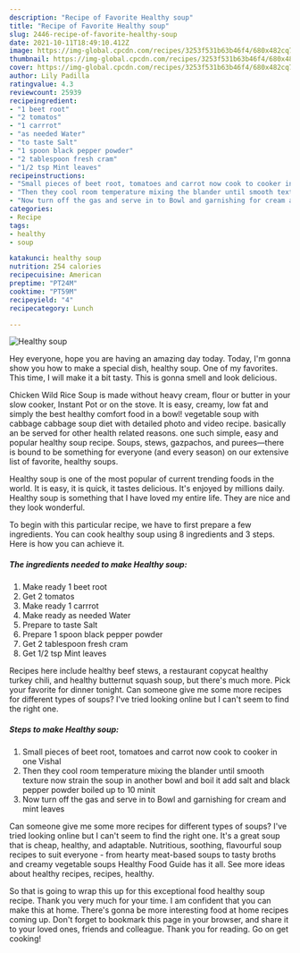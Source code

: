 ```yaml
---
description: "Recipe of Favorite Healthy soup"
title: "Recipe of Favorite Healthy soup"
slug: 2446-recipe-of-favorite-healthy-soup
date: 2021-10-11T18:49:10.412Z
image: https://img-global.cpcdn.com/recipes/3253f531b63b46f4/680x482cq70/healthy-soup-recipe-main-photo.jpg
thumbnail: https://img-global.cpcdn.com/recipes/3253f531b63b46f4/680x482cq70/healthy-soup-recipe-main-photo.jpg
cover: https://img-global.cpcdn.com/recipes/3253f531b63b46f4/680x482cq70/healthy-soup-recipe-main-photo.jpg
author: Lily Padilla
ratingvalue: 4.3
reviewcount: 25939
recipeingredient:
- "1 beet root"
- "2 tomatos"
- "1 carrrot"
- "as needed Water"
- "to taste Salt"
- "1 spoon black pepper powder"
- "2 tablespoon fresh cram"
- "1/2 tsp Mint leaves"
recipeinstructions:
- "Small pieces of beet root, tomatoes and carrot now cook to cooker in one Vishal"
- "Then they cool room temperature mixing the blander until smooth texture now strain the soup in another bowl and boil it add salt and black pepper powder boiled up to 10 minit"
- "Now turn off the gas and serve in to Bowl and garnishing for cream and mint leaves"
categories:
- Recipe
tags:
- healthy
- soup

katakunci: healthy soup 
nutrition: 254 calories
recipecuisine: American
preptime: "PT24M"
cooktime: "PT59M"
recipeyield: "4"
recipecategory: Lunch

---
```



![Healthy soup](https://img-global.cpcdn.com/recipes/3253f531b63b46f4/680x482cq70/healthy-soup-recipe-main-photo.jpg)

Hey everyone, hope you are having an amazing day today. Today, I'm gonna show you how to make a special dish, healthy soup. One of my favorites. This time, I will make it a bit tasty. This is gonna smell and look delicious.

Chicken Wild Rice Soup is made without heavy cream, flour or butter in your slow cooker, Instant Pot or on the stove. It is easy, creamy, low fat and simply the best healthy comfort food in a bowl! vegetable soup with cabbage cabbage soup diet with detailed photo and video recipe. basically an be served for other health related reasons. one such simple, easy and popular healthy soup recipe. Soups, stews, gazpachos, and purees—there is bound to be something for everyone (and every season) on our extensive list of favorite, healthy soups.

Healthy soup is one of the most popular of current trending foods in the world. It is easy, it is quick, it tastes delicious. It's enjoyed by millions daily. Healthy soup is something that I have loved my entire life. They are nice and they look wonderful.


To begin with this particular recipe, we have to first prepare a few ingredients. You can cook healthy soup using 8 ingredients and 3 steps. Here is how you can achieve it.

<!--inarticleads1-->

##### The ingredients needed to make Healthy soup:

1. Make ready 1 beet root
1. Get 2 tomatos
1. Make ready 1 carrrot
1. Make ready as needed Water
1. Prepare to taste Salt
1. Prepare 1 spoon black pepper powder
1. Get 2 tablespoon fresh cram
1. Get 1/2 tsp Mint leaves


Recipes here include healthy beef stews, a restaurant copycat healthy turkey chili, and healthy butternut squash soup, but there's much more. Pick your favorite for dinner tonight. Can someone give me some more recipes for different types of soups? I've tried looking online but I can't seem to find the right one. 

<!--inarticleads2-->

##### Steps to make Healthy soup:

1. Small pieces of beet root, tomatoes and carrot now cook to cooker in one Vishal
1. Then they cool room temperature mixing the blander until smooth texture now strain the soup in another bowl and boil it add salt and black pepper powder boiled up to 10 minit
1. Now turn off the gas and serve in to Bowl and garnishing for cream and mint leaves


Can someone give me some more recipes for different types of soups? I've tried looking online but I can't seem to find the right one. It's a great soup that is cheap, healthy, and adaptable. Nutritious, soothing, flavourful soup recipes to suit everyone - from hearty meat-based soups to tasty broths and creamy vegetable soups Healthy Food Guide has it all. See more ideas about healthy recipes, recipes, healthy. 

So that is going to wrap this up for this exceptional food healthy soup recipe. Thank you very much for your time. I am confident that you can make this at home. There's gonna be more interesting food at home recipes coming up. Don't forget to bookmark this page in your browser, and share it to your loved ones, friends and colleague. Thank you for reading. Go on get cooking!

